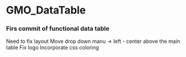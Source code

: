 # GMO_DataTable

### Firs commit of functional data table

Need to fix layout
Move drop down manu -> left -  center above the main table
Fix logo
Incorporate css coloring
